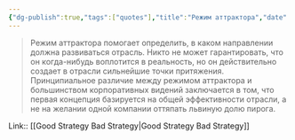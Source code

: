 ```yaml
---
{"dg-publish":true,"tags":["quotes"],"title":"Режим аттрактора","date":"2022-07-23T10:03:26+03:00","modified_at":"2022-07-30T11:36:27+03:00","permalink":"/quotes/202207231003/","dgHomeLink":false,"dgPassFrontmatter":true}
---
```



> Режим аттрактора помогает определить, в каком направлении должна развиваться отрасль. Никто не может гарантировать, что он когда-нибудь воплотится в реальность, но он действительно создает в отрасли сильнейшие точки притяжения. Принципиальное различие между режимом аттрактора и большинством корпоративных видений заключается в том, что первая концепция базируется на общей эффективности отрасли, а не на желании одной компании оттяпать львиную долю пирога.

Link:: [[Good Strategy Bad Strategy|Good Strategy Bad Strategy]]

